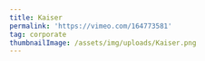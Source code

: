 ```yaml
---
title: Kaiser
permalink: 'https://vimeo.com/164773581'
tag: corporate
thumbnailImage: /assets/img/uploads/Kaiser.png
---
```



